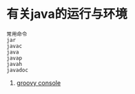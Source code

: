 # 有关java的运行与环境

```
常用命令
jar
javac
java
javap
javah
javadoc
```

1. [groovy console](/java/groovyconsole.md)